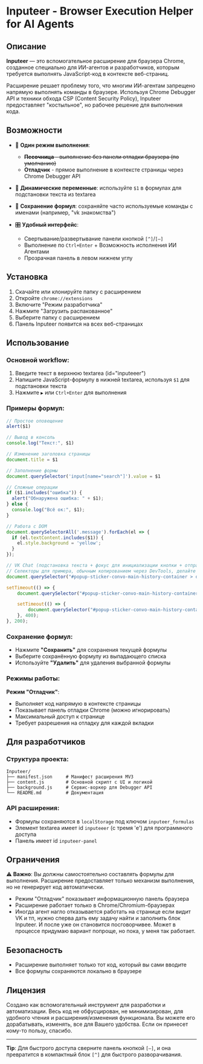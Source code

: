 # Inputeer - Browser Execution Helper for AI Agents

## Описание

**Inputeer** — это вспомогательное расширение для браузера Chrome, созданное специально для ИИ-агентов и разработчиков, которым требуется выполнять JavaScript-код в контексте веб-страниц.

Расширение решает проблему того, что многим ИИ-агентам запрещено напрямую выполнять команды в браузере. Используя Chrome Debugger API и техники обхода CSP (Content Security Policy), Inputeer предоставляет "костыльное", но рабочее решение для выполнения кода.

## Возможности

- 🔧 **Один режим выполнения**:
  - ~~**Песочница** - выполнение без панели отладки браузера (по умолчанию)~~
  - **Отладчик** - прямое выполнение в контексте страницы через Chrome Debugger API

- 📝 **Динамические переменные**: используйте `$1` в формулах для подстановки текста из textarea

- 💾 **Сохранение формул**: сохраняйте часто используемые команды с именами (например, "vk знакомства")

- 🎛️ **Удобный интерфейс**:
  - Свертывание/развертывание панели кнопкой `[^]`/`[–]`
  - Выполнение по `Ctrl+Enter` + Возможность исполнения ИИ Агентами
  - Прозрачная панель в левом нижнем углу

## Установка

1. Скачайте или клонируйте папку с расширением
2. Откройте `chrome://extensions`
3. Включите "Режим разработчика"
4. Нажмите "Загрузить распакованное"
5. Выберите папку с расширением
6. Панель Inputeer появится на всех веб-страницах

## Использование

### Основной workflow:
1. Введите текст в верхнюю textarea (id="inputeeer")
2. Напишите JavaScript-формулу в нижней textarea, используя `$1` для подстановки текста
3. Нажмите `▶` или `Ctrl+Enter` для выполнения

### Примеры формул:

```javascript
// Простое оповещение
alert($1)

// Вывод в консоль
console.log("Текст:", $1)

// Изменение заголовка страницы
document.title = $1

// Заполнение формы
document.querySelector('input[name="search"]').value = $1

// Сложные операции
if ($1.includes("ошибка")) {
  alert("Обнаружена ошибка: " + $1);
} else {
  console.log("Всё ок:", $1);
}

// Работа с DOM
document.querySelectorAll('.message').forEach(el => {
  if (el.textContent.includes($1)) {
    el.style.background = 'yellow';
  }
});

// VK Chat (подстановка текста + фокус для инициализации кнопки + отправка нажатием на появившуюся кнопку). Поддерживаются вложенные таймауты.
// Селекторы для примера, обычным копированием через DevTools, делайте любые
document.querySelector("#popup-sticker-convo-main-history-container > div.ConvoMain__composerWrapper > div.ConvoMain__composer > div > div > div.ComposerInput.ConvoComposer__inputWrapper > div > span").innerText = $1;

setTimeout(() => {
    document.querySelector("#popup-sticker-convo-main-history-container > div.ConvoMain__composerWrapper > div.ConvoMain__composer > div > div > div.ComposerInput.ConvoComposer__inputWrapper > div > span").focus();

    setTimeout(() => {
        document.querySelector("#popup-sticker-convo-main-history-container > div.ConvoMain__composerWrapper > div.ConvoMain__composer > div > div > div:nth-child(4) > div > button").click();
    }, 400);
}, 200);
```

### Сохранение формул:
- Нажмите **"Сохранить"** для сохранения текущей формулы
- Выберите сохранённую формулу из выпадающего списка
- Используйте **"Удалить"** для удаления выбранной формулы

### Режимы работы:

**Режим "Отладчик"**:
- Выполняет код напрямую в контексте страницы
- Показывает панель отладки Chrome (можно игнорировать)
- Максимальный доступ к странице
- Требует разрешения на отладку для каждой вкладки

## Для разработчиков

### Структура проекта:
```
Inputeer/
├── manifest.json     # Манифест расширения MV3
├── content.js        # Основной скрипт с UI и логикой
├── background.js     # Сервис-воркер для Debugger API
└── README.md         # Документация
```

### API расширения:
- Формулы сохраняются в `localStorage` под ключом `inputeer_formulas`
- Элемент textarea имеет id `inputeeer` (с тремя 'e') для программного доступа
- Панель имеет id `inputeer-panel`

## Ограничения

⚠️ **Важно**: Вы должны самостоятельно составлять формулы для выполнения. Расширение предоставляет только механизм выполнения, но не генерирует код автоматически.

- Режим "Отладчик" показывает информационную панель браузера
- Расширение работает только в Chrome/Chromium-браузерах
- Иногда агент нагло отказывается работать на странице если видит VK и тп, нужно сперва дать ему задачу найти и заполнить блок Inputeer. И после уже он становится посговорчивее. Может в процессе придумаю вариант попроще, но пока, у меня так работает.

## Безопасность

- Расширение выполняет только тот код, который вы сами вводите
- Все формулы сохраняются локально в браузере

## Лицензия

Создано как вспомогательный инструмент для разработки и автоматизации. Весь код не обфусцирован, не минимизирован, для удобного чтения и расширения/изменения функционала. Вы можете его дорабатывать, изменять, все для Вашего удобства. Если он принесет кому-то пользу, спасибо.

---

**Tip**: Для быстрого доступа сверните панель кнопкой `[–]`, и она превратится в компактный блок `[^]` для быстрого разворачивания.
